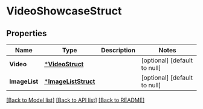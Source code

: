 # VideoShowcaseStruct

## Properties
Name | Type | Description | Notes
------------ | ------------- | ------------- | -------------
**Video** | [***VideoStruct**](video_struct.md) |  | [optional] [default to null]
**ImageList** | [***ImageListStruct**](image_list_struct.md) |  | [optional] [default to null]

[[Back to Model list]](../README.md#documentation-for-models) [[Back to API list]](../README.md#documentation-for-api-endpoints) [[Back to README]](../README.md)


